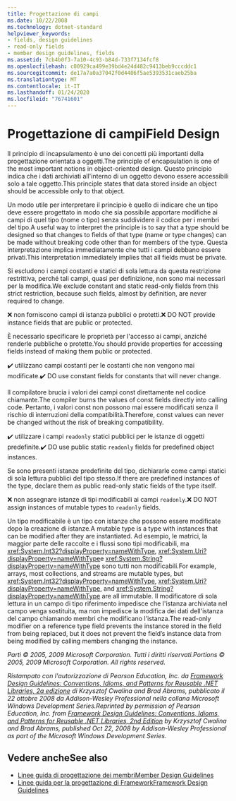 ```yaml
---
title: Progettazione di campi
ms.date: 10/22/2008
ms.technology: dotnet-standard
helpviewer_keywords:
- fields, design guidelines
- read-only fields
- member design guidelines, fields
ms.assetid: 7cb4b0f3-7a10-4c93-b84d-733f7134fcf8
ms.openlocfilehash: c00929ca499e39bd4e24d482c9413beb9cccddc1
ms.sourcegitcommit: de17a7a0a37042f0d4406f5ae5393531caeb25ba
ms.translationtype: MT
ms.contentlocale: it-IT
ms.lasthandoff: 01/24/2020
ms.locfileid: "76741601"
---
```

# <a name="field-design"></a><span data-ttu-id="4e86c-102">Progettazione di campi</span><span class="sxs-lookup"><span data-stu-id="4e86c-102">Field Design</span></span>
<span data-ttu-id="4e86c-103">Il principio di incapsulamento è uno dei concetti più importanti della progettazione orientata a oggetti.</span><span class="sxs-lookup"><span data-stu-id="4e86c-103">The principle of encapsulation is one of the most important notions in object-oriented design.</span></span> <span data-ttu-id="4e86c-104">Questo principio indica che i dati archiviati all'interno di un oggetto devono essere accessibili solo a tale oggetto.</span><span class="sxs-lookup"><span data-stu-id="4e86c-104">This principle states that data stored inside an object should be accessible only to that object.</span></span>

 <span data-ttu-id="4e86c-105">Un modo utile per interpretare il principio è quello di indicare che un tipo deve essere progettato in modo che sia possibile apportare modifiche ai campi di quel tipo (nome o tipo) senza suddividere il codice per i membri del tipo.</span><span class="sxs-lookup"><span data-stu-id="4e86c-105">A useful way to interpret the principle is to say that a type should be designed so that changes to fields of that type (name or type changes) can be made without breaking code other than for members of the type.</span></span> <span data-ttu-id="4e86c-106">Questa interpretazione implica immediatamente che tutti i campi debbano essere privati.</span><span class="sxs-lookup"><span data-stu-id="4e86c-106">This interpretation immediately implies that all fields must be private.</span></span>

 <span data-ttu-id="4e86c-107">Si escludono i campi costanti e statici di sola lettura da questa restrizione restrittiva, perché tali campi, quasi per definizione, non sono mai necessari per la modifica.</span><span class="sxs-lookup"><span data-stu-id="4e86c-107">We exclude constant and static read-only fields from this strict restriction, because such fields, almost by definition, are never required to change.</span></span>

 <span data-ttu-id="4e86c-108">❌ non forniscono campi di istanza pubblici o protetti.</span><span class="sxs-lookup"><span data-stu-id="4e86c-108">❌ DO NOT provide instance fields that are public or protected.</span></span>

 <span data-ttu-id="4e86c-109">È necessario specificare le proprietà per l'accesso ai campi, anziché renderle pubbliche o protette.</span><span class="sxs-lookup"><span data-stu-id="4e86c-109">You should provide properties for accessing fields instead of making them public or protected.</span></span>

 <span data-ttu-id="4e86c-110">✔️ utilizzano campi costanti per le costanti che non vengono mai modificate.</span><span class="sxs-lookup"><span data-stu-id="4e86c-110">✔️ DO use constant fields for constants that will never change.</span></span>

 <span data-ttu-id="4e86c-111">Il compilatore brucia i valori dei campi const direttamente nel codice chiamante.</span><span class="sxs-lookup"><span data-stu-id="4e86c-111">The compiler burns the values of const fields directly into calling code.</span></span> <span data-ttu-id="4e86c-112">Pertanto, i valori const non possono mai essere modificati senza il rischio di interruzioni della compatibilità.</span><span class="sxs-lookup"><span data-stu-id="4e86c-112">Therefore, const values can never be changed without the risk of breaking compatibility.</span></span>

 <span data-ttu-id="4e86c-113">✔️ utilizzare i campi `readonly` statici pubblici per le istanze di oggetti predefinite.</span><span class="sxs-lookup"><span data-stu-id="4e86c-113">✔️ DO use public static `readonly` fields for predefined object instances.</span></span>

 <span data-ttu-id="4e86c-114">Se sono presenti istanze predefinite del tipo, dichiararle come campi statici di sola lettura pubblici del tipo stesso.</span><span class="sxs-lookup"><span data-stu-id="4e86c-114">If there are predefined instances of the type, declare them as public read-only static fields of the type itself.</span></span>

 <span data-ttu-id="4e86c-115">❌ non assegnare istanze di tipi modificabili ai campi `readonly`.</span><span class="sxs-lookup"><span data-stu-id="4e86c-115">❌ DO NOT assign instances of mutable types to `readonly` fields.</span></span>

 <span data-ttu-id="4e86c-116">Un tipo modificabile è un tipo con istanze che possono essere modificate dopo la creazione di istanze.</span><span class="sxs-lookup"><span data-stu-id="4e86c-116">A mutable type is a type with instances that can be modified after they are instantiated.</span></span> <span data-ttu-id="4e86c-117">Ad esempio, le matrici, la maggior parte delle raccolte e i flussi sono tipi modificabili, ma <xref:System.Int32?displayProperty=nameWithType>, <xref:System.Uri?displayProperty=nameWithType>e <xref:System.String?displayProperty=nameWithType> sono tutti non modificabili.</span><span class="sxs-lookup"><span data-stu-id="4e86c-117">For example, arrays, most collections, and streams are mutable types, but <xref:System.Int32?displayProperty=nameWithType>, <xref:System.Uri?displayProperty=nameWithType>, and <xref:System.String?displayProperty=nameWithType> are all immutable.</span></span> <span data-ttu-id="4e86c-118">Il modificatore di sola lettura in un campo di tipo riferimento impedisce che l'istanza archiviata nel campo venga sostituita, ma non impedisce la modifica dei dati dell'istanza del campo chiamando membri che modificano l'istanza.</span><span class="sxs-lookup"><span data-stu-id="4e86c-118">The read-only modifier on a reference type field prevents the instance stored in the field from being replaced, but it does not prevent the field’s instance data from being modified by calling members changing the instance.</span></span>

 <span data-ttu-id="4e86c-119">*Parti © 2005, 2009 Microsoft Corporation. Tutti i diritti riservati.*</span><span class="sxs-lookup"><span data-stu-id="4e86c-119">*Portions © 2005, 2009 Microsoft Corporation. All rights reserved.*</span></span>

 <span data-ttu-id="4e86c-120">*Ristampato con l'autorizzazione di Pearson Education, Inc. da [Framework Design Guidelines: Conventions, Idioms, and Patterns for Reusable .NET Libraries, 2a edizione](https://www.informit.com/store/framework-design-guidelines-conventions-idioms-and-9780321545619) di Krzysztof Cwalina and Brad Abrams, pubblicato il 22 ottobre 2008 da Addison-Wesley Professional nella collana Microsoft Windows Development Series.*</span><span class="sxs-lookup"><span data-stu-id="4e86c-120">*Reprinted by permission of Pearson Education, Inc. from [Framework Design Guidelines: Conventions, Idioms, and Patterns for Reusable .NET Libraries, 2nd Edition](https://www.informit.com/store/framework-design-guidelines-conventions-idioms-and-9780321545619) by Krzysztof Cwalina and Brad Abrams, published Oct 22, 2008 by Addison-Wesley Professional as part of the Microsoft Windows Development Series.*</span></span>

## <a name="see-also"></a><span data-ttu-id="4e86c-121">Vedere anche</span><span class="sxs-lookup"><span data-stu-id="4e86c-121">See also</span></span>

- [<span data-ttu-id="4e86c-122">Linee guida di progettazione dei membri</span><span class="sxs-lookup"><span data-stu-id="4e86c-122">Member Design Guidelines</span></span>](../../../docs/standard/design-guidelines/member.md)
- [<span data-ttu-id="4e86c-123">Linee guida per la progettazione di Framework</span><span class="sxs-lookup"><span data-stu-id="4e86c-123">Framework Design Guidelines</span></span>](../../../docs/standard/design-guidelines/index.md)
